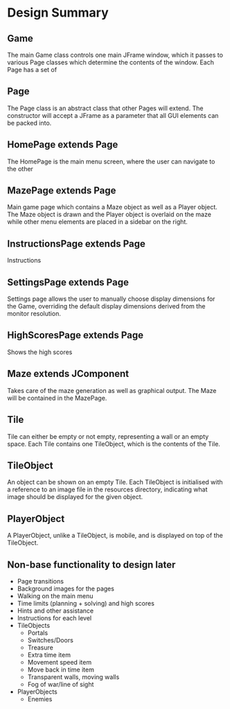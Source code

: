 Design Summary
==============

Game
----
The main Game class controls one main JFrame window, which it passes to various Page classes which determine the contents of the window. Each Page has a set of 

Page
------
The Page class is an abstract class that other Pages will extend. The constructor will accept a JFrame as a parameter that all GUI elements can be packed into.

HomePage extends Page
-------------------------
The HomePage is the main menu screen, where the user can navigate to the other 

MazePage extends Page
-------------------------
Main game page which contains a Maze object as well as a Player object. The Maze object is drawn and the Player object is overlaid on the maze while other menu elements are placed in a sidebar on the right.

InstructionsPage extends Page
---------------------------------
Instructions

SettingsPage extends Page
-----------------------------
Settings page allows the user to manually choose display dimensions for the Game, overriding the default display dimensions derived from the monitor resolution.

HighScoresPage extends Page
-------------------------------
Shows the high scores

Maze extends JComponent
-----------------------
Takes care of the maze generation as well as graphical output. The Maze will be contained in the MazePage.

Tile
----
Tile can either be empty or not empty, representing a wall or an empty space. Each Tile contains one TileObject, which is the contents of the Tile.

TileObject
----------
An object can be shown on an empty Tile. Each TileObject is initialised with a reference to an image file in the resources directory, indicating what image should be displayed for the given object.

PlayerObject
------------
A PlayerObject, unlike a TileObject, is mobile, and is displayed on top of the TileObject.

Non-base functionality to design later
--------------------------------------
- Page transitions
- Background images for the pages
- Walking on the main menu
- Time limits (planning + solving) and high scores
- Hints and other assistance
- Instructions for each level
- TileObjects
    * Portals
    * Switches/Doors
    * Treasure
    * Extra time item
    * Movement speed item
    * Move back in time item
    * Transparent walls, moving walls
    * Fog of war/line of sight
- PlayerObjects
    * Enemies



